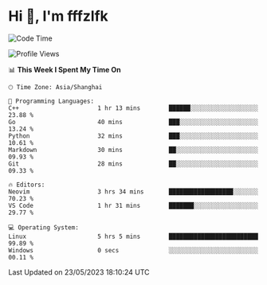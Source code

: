 # Hi 👋, I'm fffzlfk

<!--START_SECTION:waka-->
![Code Time](http://img.shields.io/badge/Code%20Time-213%20hrs%2058%20mins-blue)

![Profile Views](http://img.shields.io/badge/Profile%20Views-1-blue)

📊 **This Week I Spent My Time On** 

```text
🕑︎ Time Zone: Asia/Shanghai

💬 Programming Languages: 
C++                      1 hr 13 mins        ██████░░░░░░░░░░░░░░░░░░░   23.88 % 
Go                       40 mins             ███░░░░░░░░░░░░░░░░░░░░░░   13.24 % 
Python                   32 mins             ███░░░░░░░░░░░░░░░░░░░░░░   10.61 % 
Markdown                 30 mins             ██░░░░░░░░░░░░░░░░░░░░░░░   09.93 % 
Git                      28 mins             ██░░░░░░░░░░░░░░░░░░░░░░░   09.33 % 

🔥 Editors: 
Neovim                   3 hrs 34 mins       ██████████████████░░░░░░░   70.23 % 
VS Code                  1 hr 31 mins        ███████░░░░░░░░░░░░░░░░░░   29.77 % 

💻 Operating System: 
Linux                    5 hrs 5 mins        █████████████████████████   99.89 % 
Windows                  0 secs              ░░░░░░░░░░░░░░░░░░░░░░░░░   00.11 % 
```


 Last Updated on 23/05/2023 18:10:24 UTC
<!--END_SECTION:waka-->
